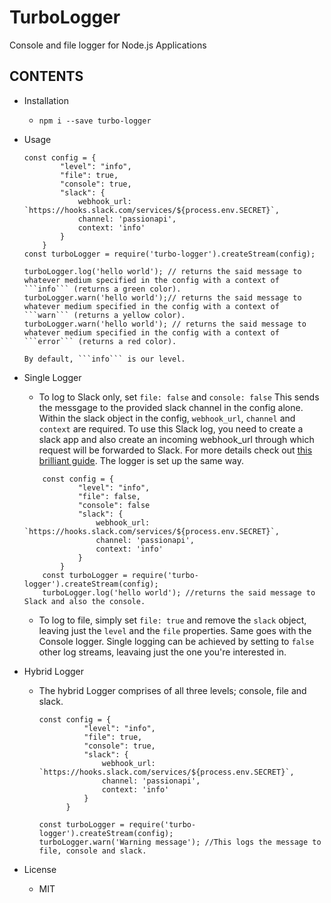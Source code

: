 # TurboLogger
Console and file logger for Node.js Applications

## CONTENTS
  - Installation
    - ```npm i --save turbo-logger```

  - Usage
    ```node
    const config = {
            "level": "info",
            "file": true,
            "console": true,
            "slack": {
                webhook_url: `https://hooks.slack.com/services/${process.env.SECRET}`,
                channel: 'passionapi',
                context: 'info'
            }
        }
    const turboLogger = require('turbo-logger').createStream(config);
    
    turboLogger.log('hello world'); // returns the said message to whatever medium specified in the config with a context of ```info``` (returns a green color).
    turboLogger.warn('hello world');// returns the said message to whatever medium specified in the config with a context of ```warn``` (returns a yellow color).
    turboLogger.warn('hello world'); // returns the said message to whatever medium specified in the config with a context of ```error``` (returns a red color).

    By default, ```info``` is our level.
    
    ```

  - Single Logger
    - To log to Slack only, set ```file: false``` and ```console: false``` This sends the messgage to the provided slack channel in the config alone. Within the slack object in the config, ```webhook_url```, ```channel``` and ```context``` are required. To use this Slack log, you need to create a slack app and also create an incoming webhook_url through which request will be forwarded to Slack. For more details check out [this brilliant guide](https://api.slack.com/apps). The logger is set up the same way.

    ```node
        const config = {
                "level": "info",
                "file": false,
                "console": false
                "slack": {
                    webhook_url: `https://hooks.slack.com/services/${process.env.SECRET}`,
                    channel: 'passionapi',
                    context: 'info'
                }
            }
        const turboLogger = require('turbo-logger').createStream(config);
        turboLogger.log('hello world'); //returns the said message to Slack and also the console.
     ```
        
     - To log to file, simply set ```file: true``` and remove the ```slack``` object, leaving just the ```level``` and the ```file``` properties. Same goes with the Console logger. Single logging can be achieved by setting to ```false``` other log streams, leavaing just the one you're interested in.
    

  - Hybrid Logger
    - The hybrid Logger comprises of all three levels; console, file and slack. 

      ```node
      const config = {
                "level": "info",
                "file": true,
                "console": true,
                "slack": {
                    webhook_url: `https://hooks.slack.com/services/${process.env.SECRET}`,
                    channel: 'passionapi',
                    context: 'info'
                }
            }
      
      const turboLogger = require('turbo-logger').createStream(config);
      turboLogger.warn('Warning message'); //This logs the message to file, console and slack.
      ```

      
  - License
      - MIT
